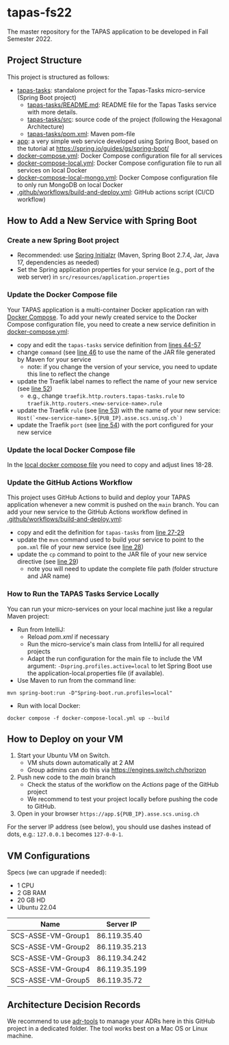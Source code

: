 # tapas-fs22
The master repository for the TAPAS application to be developed in Fall Semester 2022.

## Project Structure
This project is structured as follows:
* [tapas-tasks](tapas-tasks): standalone project for the Tapas-Tasks micro-service (Spring Boot project)
    * [tapas-tasks/README.md](tapas-tasks/README.md): README file for the Tapas Tasks service with more details. 
    * [tapas-tasks/src](tapas-tasks/src): source code of the project (following the Hexagonal Architecture)
    * [tapas-tasks/pom.xml](tapas-tasks/pom.xml): Maven pom-file
* [app](app): a very simple web service developed using Spring Boot, based on the tutorial at https://spring.io/guides/gs/spring-boot/
* [docker-compose.yml](docker-compose.yml): Docker Compose configuration file for all services
* [docker-compose-local.yml](docker-compose-local.yml): Docker Compose configuration file to run all services on local Docker
* [docker-compose-local-mongo.yml](docker-compose-local-mongo.yml): Docker Compose configuration file to only run MongoDB on local Docker
* [.github/workflows/build-and-deploy.yml](.github/workflows/build-and-deploy.yml): GitHub actions script (CI/CD workflow)

## How to Add a New Service with Spring Boot

### Create a new Spring Boot project

* Recommended: use [Spring Initialzr](https://start.spring.io/) (Maven, Spring Boot 2.7.4, Jar, Java 17, dependencies as needed)
* Set the Spring application properties for your service (e.g., port of the web server) in `src/resources/application.properties`

### Update the Docker Compose file
Your TAPAS application is a multi-container Docker application ran with [Docker Compose](https://docs.docker.com/compose/).
To add your newly created service to the Docker Compose configuration file, you need to create a new service
definition in [docker-compose.yml](docker-compose.yml):
* copy and edit the `tapas-tasks` service definition from [lines 44-57](docker-compose.yml)
* change `command` (see [line 46](docker-compose.yml)
  to use the name of the JAR file generated by Maven for your service
    * note: if you change the version of your service, you need to update this line to reflect the change
* update the Traefik label names to reflect the name of your new service (see [line 52](docker-compose.yml))
    * e.g., change `traefik.http.routers.tapas-tasks.rule` to `traefik.http.routers.<new-service-name>.rule`
* update the Traefik `rule` (see [line 53](docker-compose.yml)) with the name of your new service: ``Host(`<new-service-name>.${PUB_IP}.asse.scs.unisg.ch`)``
* update the Traefik `port` (see [line 54](docker-compose.yml)) with the port configured for your new service

### Update the local Docker Compose file
In the [local docker compose file](docker-compose-local.yml) you need to copy and adjust lines 18-28.

### Update the GitHub Actions Workflow
This project uses GitHub Actions to build and deploy your TAPAS application whenever a new commit is
pushed on the `main` branch. You can add your new service to the GitHub Actions workflow defined in
[.github/workflows/build-and-deploy.yml](.github/workflows/build-and-deploy.yml):
* copy and edit the definition for `tapas-tasks` from [line 27-29](.github/workflows/build-and-deploy.yml)
* update the `mvn` command used to build your service to point to the `pom.xml` file of your new service (see [line 28](.github/workflows/build-and-deploy.yml))
* update the `cp` command to point to the JAR file of your new service directive (see [line 29](.github/workflows/build-and-deploy.yml))
    * note you will need to update the complete file path (folder structure and JAR name)

### How to Run the TAPAS Tasks Service Locally
You can run your micro-services on your local machine just like a regular Maven project:
* Run from IntelliJ:
    * Reload *pom.xml* if necessary
    * Run the micro-service's main class from IntelliJ for all required projects
    * Adapt the run configuration for the main file to include the VM argument:
  ```-Dspring.profiles.active=local``` to let Spring Boot use the application-local.properties file (if available).
* Use Maven to run from the command line:
```shell
mvn spring-boot:run -D"Spring-boot.run.profiles=local"
```
* Run with local Docker:
```shell
docker compose -f docker-compose-local.yml up --build
```

## How to Deploy on your VM
1. Start your Ubuntu VM on Switch.
    * VM shuts down automatically at 2 AM
    * Group admins can do this via https://engines.switch.ch/horizon
2. Push new code to the *main* branch
    * Check the status of the workflow on the *Actions* page of the GitHub project
    * We recommend to test your project locally before pushing the code to GitHub.
3. Open in your browser `https://app.${PUB_IP}.asse.scs.unisg.ch`

For the server IP address (see below), you should use dashes instead of dots, e.g.: `127.0.0.1` becomes `127-0-0-1`.

## VM Configurations

Specs (we can upgrade if needed):
* 1 CPU
* 2 GB RAM
* 20 GB HD
* Ubuntu 22.04

| Name | Server IP |
|-------|-----------|
|SCS-ASSE-VM-Group1|86.119.35.40|
|SCS-ASSE-VM-Group2|86.119.35.213|
|SCS-ASSE-VM-Group3|86.119.34.242|
|SCS-ASSE-VM-Group4|86.119.35.199|
|SCS-ASSE-VM-Group5|86.119.35.72|

## Architecture Decision Records
We recommend to use [adr-tools](https://github.com/npryce/adr-tools) to manage your ADRs here in
this GitHub project in a dedicated folder. The tool works best on a Mac OS or Linux machine.
